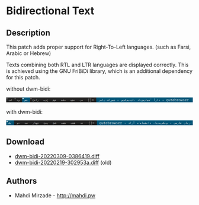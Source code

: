 Bidirectional Text
==================

Description
-----------
This patch adds proper support for Right-To-Left languages. (such as Farsi, Arabic or Hebrew)

Texts combining both RTL and LTR languages are displayed correctly. This is achieved using the GNU FriBiDi library, which is an additional dependency for this patch.

without dwm-bidi:

![dwm with no bidi](dwm-bidi-without-fix.png)

with dwm-bidi:

![dwm with bidi](dwm-bidi-fix.png)

Download
--------
* [dwm-bidi-20220309-0386419.diff](dwm-bidi-20220309-0386419.diff)
* [dwm-bidi-20220219-302953a.diff](dwm-bidi-20220219-302953a.diff) (old)

Authors
-------
* Mahdi Mirzade - <http://mahdi.pw>
